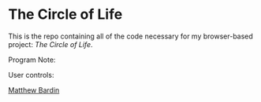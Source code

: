 # The Circle of Life

This is the repo containing all of the code necessary for my browser-based project: _The Circle of Life_.

Program Note:

User controls:



[Matthew Bardin](http://matthewbardin.com)



